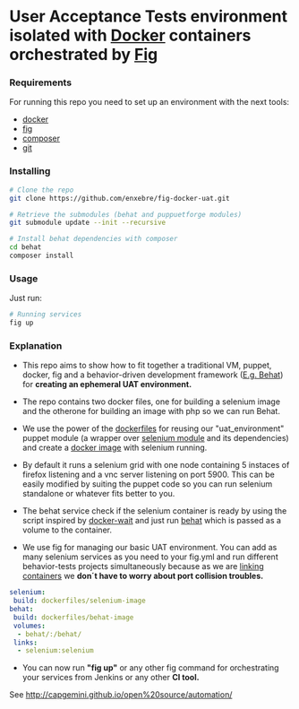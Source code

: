 User Acceptance Tests environment isolated with [Docker](https://www.docker.com/) containers orchestrated by [Fig](http://www.fig.sh/)
==================================================================================================================

### Requirements

For running this repo you need to set up an environment with the next tools:

* [docker](https://docs.docker.com/installation/)
* [fig](http://www.fig.sh/install.html)
* [composer](https://getcomposer.org/doc/00-intro.md#installation-nix)
* [git](http://git-scm.com/book/en/Getting-Started-Installing-Git)

### Installing

```bash
# Clone the repo
git clone https://github.com/enxebre/fig-docker-uat.git
```

```bash
# Retrieve the submodules (behat and puppuetforge modules)
git submodule update --init --recursive
```

```bash
# Install behat dependencies with composer
cd behat
composer install
```

### Usage

Just run:
```bash
# Running services
fig up
```

### Explanation

* This repo aims to show how to fit together a traditional VM, puppet, docker, fig and a behavior-driven development framework ([E.g. Behat](http://docs.behat.org/en/v2.5/)) for **creating an ephemeral UAT environment.**

* The repo contains two docker files, one for building a selenium image and the otherone for building an image with php so we can run Behat.

* We use the power of the [dockerfiles](http://docs.docker.com/reference/builder/) for reusing our "uat_environment" puppet module (a wrapper over [selenium module](https://forge.puppetlabs.com/jhoblitt/selenium) and its dependencies) and create a [docker image](https://registry.hub.docker.com/u/enxebre/selenium-grid-firefox/) with selenium running.

* By default it runs a selenium grid with one node containing 5 instaces of firefox listening and a vnc server listening on port 5900. This can be easily modified by suiting the puppet code so you can run selenium standalone or whatever fits better to you.

* The behat service check if the selenium container is ready by using the script inspired by [docker-wait](https://github.com/aanand/docker-wait) and just run [behat](https://github.com/enxebre/MinkExtension-example) which is passed as a volume to the container.

* We use fig for managing our basic UAT environment.
You can add as many selenium services as you need to your fig.yml and run different behavior-tests projects simultaneously because as we are [linking containers](http://docs.docker.com/userguide/dockerlinks/) we **don´t have to worry about port collision troubles.**
```yml
selenium:
 build: dockerfiles/selenium-image
behat:
 build: dockerfiles/behat-image
 volumes:
  - behat/:/behat/
 links:
  - selenium:selenium
```

* You can now run **"fig up"** or any other fig command for orchestrating your services from Jenkins or any other **CI tool.**

See http://capgemini.github.io/open%20source/automation/
